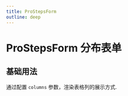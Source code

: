 ```yaml
---
title: ProStepsForm
outline: deep
---
```


# ProStepsForm 分布表单

## 基础用法

通过配置 `columns` 参数，渲染表格列的展示方式.

<demo vue="../examples/pro-search-bar/basic.vue"/>
